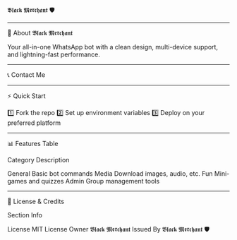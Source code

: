 𝕭𝖑𝖆𝖈𝖐 𝕸𝖊𝖗𝖈𝖍𝖆𝖓𝖙 🛡️




---

📜 About 𝕭𝖑𝖆𝖈𝖐 𝕸𝖊𝖗𝖈𝖍𝖆𝖓𝖙

Your all-in-one WhatsApp bot with a clean design, multi-device support, and lightning-fast performance.


---

📞 Contact Me




---

⚡ Quick Start

1️⃣ Fork the repo
2️⃣ Set up environment variables
3️⃣ Deploy on your preferred platform


---

📊 Features Table

Category	Description

General	Basic bot commands
Media	Download images, audio, etc.
Fun	Mini-games and quizzes
Admin	Group management tools



---

📜 License & Credits

Section	Info

License	MIT License
Owner	𝕭𝖑𝖆𝖈𝖐 𝕸𝖊𝖗𝖈𝖍𝖆𝖓𝖙
Issued By	𝕭𝖑𝖆𝖈𝖐 𝕸𝖊𝖗𝖈𝖍𝖆𝖓𝖙 🛡️

